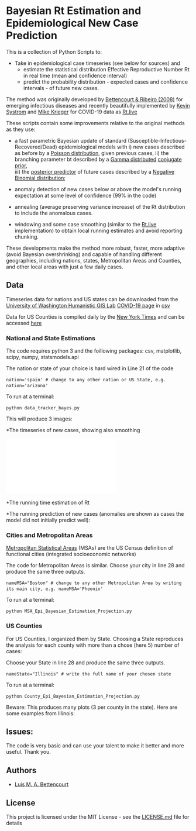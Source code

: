 # Bayesian Rt Estimation and Epidemiological New Case Prediction

This is a collection of Python Scripts to:

  - Take in epidemiological case timeseries (see below for sources)
  and
	- estimate the statistical distribution Effective Reproductive Number Rt in real time (mean and confidence interval)
	- predict the probability distribution - expected cases and confidence intervals - of future new cases.
  
The method was originally developed by [Bettencourt & Ribeiro (2008)](https://journals.plos.org/plosone/article?id=10.1371/journal.pone.0002185) for emerging infectious diseases and recently beautifully implemented by [Kevin Systrom](https://twitter.com/kevin) and [Mike Krieger](https://twitter.com/mikeyk) for COVID-19 data as [Rt.live](Rt.live)

These scripts contain some improvements relative to the original methods as they use: 
- a fast parametric Bayesian update of standard (Susceptible-Infectious-Recovered/Dead) epidemiological models 
        with i) new cases described as before by a [Poisson distribution](https://en.wikipedia.org/wiki/Poisson_distribution), given previous cases,
        ii) the branching parameter bt described by a [Gamma distributed](https://en.wikipedia.org/wiki/Gamma_distribution) [conjugate prior](https://en.wikipedia.org/wiki/Conjugate_prior),        
        iii) the [posterior predictor](https://en.wikipedia.org/wiki/Posterior_predictive_distribution) of future cases described by a [Negative Binomial distribution](https://en.wikipedia.org/wiki/Negative_binomial_distribution);

- anomaly detection of new cases below or above the model's running expectation at some level of confidence (99% in the code)
- annealing (average preserving variance increase) of the Rt distribution to include the anomalous cases.
- windowing and some case smoothing (similar to the [Rt.live](Rt.live)
 implementation) to obtain local running estimates and avoid reporting chunking.

These developments make the method more robust, faster, more adaptive (avoid Bayesian overshrinking) and capable of handling different geographies, 
including nations, states, Metropolitan Areas and Counties, and other local areas with just a few daily cases. 

## Data 

Timeseries data for nations and US states can be downloaded from the [University of Washington Humanistic GIS Lab](https://hgis.uw.edu)  [COVID-19 page](https://hgis.uw.edu/virus/) in [csv](https://hgis.uw.edu/virus/assets/virus.csv)

Data for US Counties is compiled daily by the [New York Times](https://www.nytimes.com/interactive/2020/us/coronavirus-us-cases.html) and can be accessed [here](https://github.com/nytimes/covid-19-data)

### National and State Estimations

The code requires python 3 and the foillowing packages: csv, matplotlib, scipy, numpy, statsmodels.api

The nation or state of your choice is hard wired in Line 21 of the code 

```
nation='spain' # change to any other nation or US State, e.g. nation='arizona'
```

To run at a terminal:

```
python data_tracker_bayes.py
```
This will produce 3 images:

*The timeseries of new cases, showing also smoothing 

![Timeseries](/images/NewCases_Timeseries_portugal.pdf)


*The running time estimation of Rt


*The running prediction of new cases (anomalies are shown as cases the  model did not initially predict well):

### Cities and Metropolitan Areas

[Metropolitan Statistical Areas](https://www.census.gov/programs-surveys/metro-micro/about.html) (MSAs) are the US Census definition of functional cities (integrated socioeconomic networks)

The code for Metropolitan Areas is similar. Choose your city in line 28 and produce the same three outputs.
```
nameMSA="Boston" # change to any other Metropolitan Area by writing its main city, e.g. nameMSA='Pheonix'
```

To run at a terminal:

```
python MSA_Epi_Bayesian_Estimation_Projection.py
```


### US Counties

For US Counties, I organized them by State. Choosing a State reproduces the analysis for each county with more than a chose (here 5) number of cases:

Choose your State in line 28 and produce the same three outputs.
```
nameState="Illinois" # write the full name of your chosen state
```
To run at a terminal:

```
python County_Epi_Bayesian_Estimation_Projection.py
```

Beware: This produces many plots (3 per county in the state). Here are some examples from Illinois:


## Issues:

The code is very basic and can use your talent to make it better and more useful. Thank you.

## Authors

* [Luis M. A. Bettencourt](https://twitter.com/BettencourtLuis)


## License

This project is licensed under the MIT License - see the [LICENSE.md](LICENSE.md) file for details

